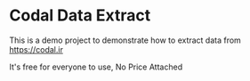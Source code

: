 # Codal Data Extract
This is a demo project to demonstrate how to extract data from https://codal.ir

It's free for everyone to use, No Price Attached
